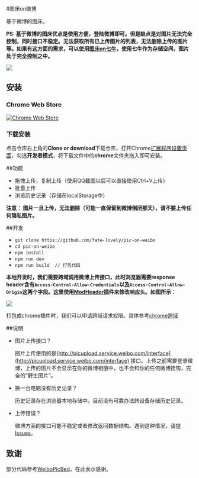 #图床on微博

基于微博的图床。

**PS: 基于微博的图床优点是使用方便，登陆微博即可。但是缺点是对图片无法完全控制，同时接口不稳定。无法获取所有已上传图片的列表，无法删除上传的图片等。如果有这方面的需求，可以使用[图床on七牛](https://github.com/fate-lovely/pic-on-qiniu)，使用七牛作为存储空间，图片处于完全控制之中。**

![](http://ww1.sinaimg.cn/large/9b85365dgy1fcel5ctxmwg20z20gramg)



## 安装

### Chrome Web Store

[![Chrome Web Store](http://ww3.sinaimg.cn/large/5fd37818jw1eq7bx4bc4ej20c0038mx9.jpg)](https://chrome.google.com/webstore/detail/%E5%9B%BE%E5%BA%8Aon%E5%BE%AE%E5%8D%9A/opblldeehobgiedgjgamaklagilmkagc/related)

### 下载安装

点击仓库右上角的**Clone or download**下载仓库，打开Chrome[扩展程序设置页面](chrome://extensions/)，勾选**开发者模式**，将下载文件中的**chrome**文件夹拖入即可安装。

##功能

- 拖拽上传，复制上传（使用QQ截图以后可以直接使用Ctrl+V上传）
- 批量上传
- 浏览历史记录（存储在localStorage中）


**注意： 图片一旦上传，无法删除（可能一直保留到微博倒闭那天），请不要上传任何隐私图片。**


##开发

- `git clone https://github.com/fate-lovely/pic-on-weibo  `
- `cd pic-on-weibo`
- `npm install`
- `npm run dev`
- `npm run build  // 打包代码` 


**本地开发时，我们需要跨域调用微博上传接口，此时浏览器需要response header含有`Access-Control-Allow-Credentials`以及`Access-Control-Allow-Origin`这两个字段。这里使用[ModHeader](https://chrome.google.com/webstore/detail/modheader/idgpnmonknjnojddfkpgkljpfnnfcklj?utm_source=chrome-ntp-icon)插件来修改响应头。如图所示：**

![](http://ww3.sinaimg.cn/large/9b85365djw1f2f2e7te73j20gq07sq3f.jpg)

打包成chrome插件时，我们可以申请跨域请求权限。具体参考[chrome跨域](http://stackoverflow.com/questions/9421933/cross-origin-xmlhttprequest-in-chrome-extensions/9422216#9422216)

##说明

- 图片上传接口？

  图片上传使用的是[http://picupload.service.weibo.com/interface](http://picupload.service.weibo.com/interface) 接口。上传之前需要登录微博，上传的图片不会显示在你的微博相册中，也不会和你的任何微博挂钩，完全的“野生图片”。

- 换一台电脑没有历史记录？

  历史记录存在浏览器本地存储中。目前没有可靠办法跨设备存储历史记录。

- 上传错误？

  微博方面的接口可能不稳定或者修改返回数据结构。遇到这种情况，请[提Issues](https://github.com/fate-lovely/pic-on-weibo/issues)。



## 致谢

部分代码参考[WeiboPicBed](https://github.com/Suxiaogang/WeiboPicBed)，在此表示感谢。

